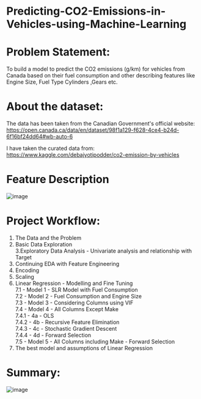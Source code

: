 # Predicting-CO2-Emissions-in-Vehicles-using-Machine-Learning

# Problem Statement:

To build a model to predict the CO2 emissions (g/km) for vehicles from Canada based on their fuel
consumption and other describing features like Engine Size, Fuel Type Cylinders ,Gears etc.

# About the dataset:

The data has been taken from the Canadian Government's official website:
https://open.canada.ca/data/en/dataset/98f1a129-f628-4ce4-b24d-6f16bf24dd64#wb-auto-6

 I have taken the curated data from:
https://www.kaggle.com/debajyotipodder/co2-emission-by-vehicles

# Feature Description

![image](https://user-images.githubusercontent.com/85027425/129472506-d7fec674-035c-4532-8485-8e008e48434c.png)

# Project Workflow:

1. The Data and the Problem<br>
2. Basic Data Exploration<br>
3.Exploratory Data Analysis - Univariate analysis and relationship with Target<br>
4. Continuing EDA with Feature Engineering<br>
5. Encoding<br>
6. Scaling<br>
7. Linear Regression - Modelling and Fine Tuning<br>
7.1 - Model 1 - SLR Model with Fuel Consumption<br>
7.2 - Model 2 - Fuel Consumption and Engine Size<br>
7.3 - Model 3 - Considering Columns using VIF<br>
7.4 - Model 4 - All Columns Except Make<br>
7.4.1 - 4a - OLS<br>
7.4.2 - 4b - Recursive Feature Elimination<br>
7.4.3 - 4c - Stochastic Gradient Descent<br>
7.4.4 - 4d - Forward Selection<br>
7.5 - Model 5 - All Columns including Make - Forward Selection<br>
8. The best model and assumptions of Linear Regression<br>

# Summary:

![image](https://user-images.githubusercontent.com/85027425/129472650-2ab245c3-6a71-4b54-a54f-ef792bf0b7ac.png)

